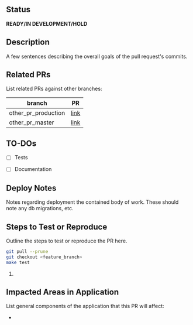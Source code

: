 ## Status
**READY/IN DEVELOPMENT/HOLD**

## Description
A few sentences describing the overall goals of the pull request's commits.

## Related PRs
List related PRs against other branches:

branch | PR
------ | ------
other_pr_production | [link]()
other_pr_master | [link]()


## TO-DOs
- [ ] Tests
- [ ] Documentation


## Deploy Notes
Notes regarding deployment the contained body of work. These should note any
db migrations, etc.

## Steps to Test or Reproduce
Outline the steps to test or reproduce the PR here.

```sh
git pull --prune
git checkout <feature_branch>
make test
```

1. 

## Impacted Areas in Application
List general components of the application that this PR will affect:

* 